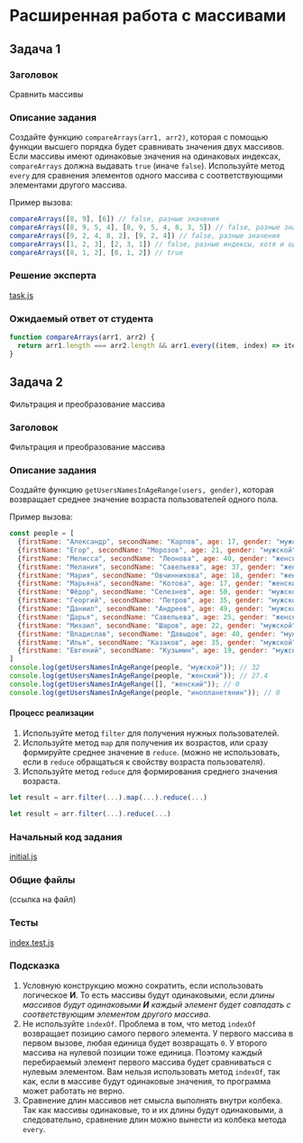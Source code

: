 # Расширенная работа с массивами


## Задача 1

### Заголовок
Сравнить массивы

### Описание задания
Создайте функцию `compareArrays(arr1, arr2)`, которая с помощью функции высшего порядка будет сравнивать значения двух массивов. Если массивы имеют одинаковые значения на одинаковых индексах, `compareArrays` должна выдавать `true` (иначе `false`). Используйте метод `every` для сравнения элементов одного массива с соответствующими элементами другого массива.

Пример вызова:

```javascript
compareArrays([8, 9], [6]) // false, разные значения
compareArrays([8, 9, 5, 4], [8, 9, 5, 4, 8, 3, 5]) // false, разные значения
compareArrays([9, 2, 4, 8, 2], [9, 2, 4]) // false, разные значения
compareArrays([1, 2, 3], [2, 3, 1]) // false, разные индексы, хотя и одинаковые значения
compareArrays([8, 1, 2], [8, 1, 2]) // true
```

### Решение эксперта
[task.js](./task.js)


### Ожидаемый ответ от студента
```javascript
function compareArrays(arr1, arr2) {
  return arr1.length === arr2.length && arr1.every((item, index) => item === arr2[index]);
}
```

## Задача 2
Фильтрация и преобразование массива

### Заголовок
Фильтрация и преобразование массива

### Описание задания
Создайте функцию `getUsersNamesInAgeRange(users, gender)`, которая возвращает среднее значение возраста пользователей одного пола.

Пример вызова:

```javascript
const people = [
  {firstName: "Александр", secondName: "Карпов", age: 17, gender: "мужской"},
  {firstName: "Егор", secondName: "Морозов", age: 21, gender: "мужской"},
  {firstName: "Мелисса", secondName: "Леонова", age: 40, gender: "женский"},
  {firstName: "Мелания", secondName: "Савельева", age: 37, gender: "женский"},
  {firstName: "Мария", secondName: "Овчинникова", age: 18, gender: "женский"},
  {firstName: "Марьяна", secondName: "Котова", age: 17, gender: "женский"},
  {firstName: "Фёдор", secondName: "Селезнев", age: 50, gender: "мужской"},
  {firstName: "Георгий", secondName: "Петров", age: 35, gender: "мужской"},
  {firstName: "Даниил", secondName: "Андреев", age: 49, gender: "мужской"},
  {firstName: "Дарья", secondName: "Савельева", age: 25, gender: "женский"},
  {firstName: "Михаил", secondName: "Шаров", age: 22, gender: "мужской"},
  {firstName: "Владислав", secondName: "Давыдов", age: 40, gender: "мужской"},
  {firstName: "Илья", secondName: "Казаков", age: 35, gender: "мужской"},
  {firstName: "Евгений", secondName: "Кузьмин", age: 19, gender: "мужской"},
]
console.log(getUsersNamesInAgeRange(people, "мужской")); // 32
console.log(getUsersNamesInAgeRange(people, "женский")); // 27.4
console.log(getUsersNamesInAgeRange([], "женский")); // 0
console.log(getUsersNamesInAgeRange(people, "инопланетянин")); // 0
```
#### Процесс реализации
1. Используйте метод `filter` для получения нужных пользователей.
2. Используйте метод `map` для получения их возрастов, или сразу формируйте среднее значение в `reduce`. (можно не использовать, если в `reduce` обращаться к свойству возраста пользователя).
3. Используйте метод `reduce` для формирования среднего значения возраста.
```javascript
let result = arr.filter(...).map(...).reduce(...)
```

```javascript
let result = arr.filter(...).reduce(...)
```


### Начальный код задания
[initial.js](./initial.js)


### Общие файлы
(ссылка на файл)


### Тесты
[index.test.js](./index.test.js)

### Подсказка
1. Условную конструкцию можно сократить, если использовать логическое **И**. То есть массивы будут одинаковыми, если *длины массивов будут одинаковыми **И** каждый элемент будет совпадать с соответствующим элементом другого массива*.
2. Не используйте `indexOf`. Проблема в том, что метод `indexOf` возвращает позицию самого первого элемента. У первого массива в первом вызове, любая единица будет возвращать `0`. У второго массива на нулевой позиции тоже единица. Поэтому каждый перебираемый элемент первого массива будет сравниваться с нулевым элементом. Вам нельзя использовать метод `indexOf`, так как, если в массиве будут одинаковые значения, то программа может работать не верно.
3. Сравнение длин массивов нет смысла выполнять внутри колбека. Так как массивы одинаковые, то и их длины будут одинаковыми, а следовательно, сравнение длин можно вынести из колбека метода `every`.

